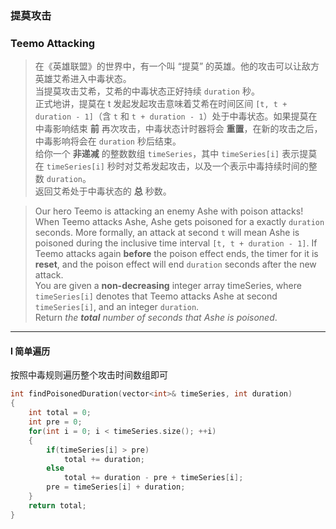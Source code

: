 ### 提莫攻击
### Teemo Attacking

> 在《英雄联盟》的世界中，有一个叫 “提莫” 的英雄。他的攻击可以让敌方英雄艾希进入中毒状态。  
> 当提莫攻击艾希，艾希的中毒状态正好持续 `duration` 秒。  
> 正式地讲，提莫在 t 发起发起攻击意味着艾希在时间区间 `[t, t + duration - 1]`（含 `t` 和 `t + duration - 1`）处于中毒状态。如果提莫在中毒影响结束 **前** 再次攻击，中毒状态计时器将会 **重置**，在新的攻击之后，中毒影响将会在 `duration` 秒后结束。  
> 给你一个 **非递减** 的整数数组 `timeSeries`，其中 `timeSeries[i]` 表示提莫在 `timeSeries[i]` 秒时对艾希发起攻击，以及一个表示中毒持续时间的整数 `duration`。  
> 返回艾希处于中毒状态的 **总** 秒数。  

> Our hero Teemo is attacking an enemy Ashe with poison attacks! When Teemo attacks Ashe, Ashe gets poisoned for a exactly `duration` seconds. More formally, an attack at second `t` will mean Ashe is poisoned during the inclusive time interval `[t, t + duration - 1]`. If Teemo attacks again **before** the poison effect ends, the timer for it is **reset**, and the poison effect will end `duration` seconds after the new attack.  
> You are given a **non-decreasing** integer array timeSeries, where `timeSeries[i]` denotes that Teemo attacks Ashe at second `timeSeries[i]`, and an integer `duration`.  
> Return *the **total** number of seconds that Ashe is poisoned*.  

----------

#### I 简单遍历

按照中毒规则遍历整个攻击时间数组即可

```cpp
int findPoisonedDuration(vector<int>& timeSeries, int duration) 
{
    int total = 0;
    int pre = 0;
    for(int i = 0; i < timeSeries.size(); ++i)
    {
        if(timeSeries[i] > pre)
            total += duration;
        else
            total += duration - pre + timeSeries[i];
        pre = timeSeries[i] + duration;
    }
    return total;
}
```
